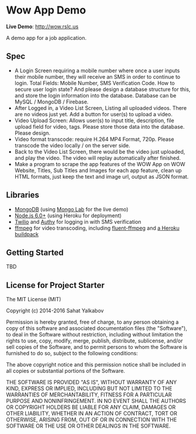 Wow App Demo
=======================



**Live Demo**: http://wow.rslc.us

A demo app for a job application.


Spec
--------

- A Login Screen requiring a mobile number where once a user inputs their mobile number, they will receive an SMS in order to continue to login. Total Fields: Mobile Number, SMS Verification Code. How to secure user login state? And please design a database structure for this, and store the login information into the database. Database can be MySQL / MongoDB / Firebase.
- After Logged in, a Video List Screen, Listing all uploaded videos. There are no videos just yet. Add a button for user(s) to upload a video.
- Video Upload Screen: Allows user(s) to input title, description, file upload field for video, tags. Please store those data into the database. Please design.
- Video format transcode: require H.264 MP4 Format, 720p. Please transcode the video locally / on the server side.
- Back to the Video List Screen, there would be the video just uploaded, and play the video. The video will replay automatically after finished.
- Make a program to scrape the app features of the WOW App on WOW Website, Titles, Sub Titles and Images for each app feature, clean up HTML formats, just keep the text and image url, output as JSON format.

Libraries
-------------

- [MongoDB](https://www.mongodb.org/downloads) (using [Mongo Lab](https://mlab.com/) for the live demo)
- [Node.js 6.0+](http://nodejs.org) (using Heroku for deployment)
- [Twilio]() and [Authy]() for logging in with SMS verification
- [ffmpeg](https://ffmpeg.org/) for video transcoding, including [fluent-ffmpeg](https://github.com/fluent-ffmpeg/node-fluent-ffmpeg) and [a Heroku buildpack](https://github.com/jonathanong/heroku-buildpack-ffmpeg-latest)


Getting Started
---------------

TBD

License for Project Starter
-------

The MIT License (MIT)

Copyright (c) 2014-2016 Sahat Yalkabov

Permission is hereby granted, free of charge, to any person obtaining a copy of this software and associated documentation files (the "Software"), to deal in the Software without restriction, including without limitation the rights to use, copy, modify, merge, publish, distribute, sublicense, and/or sell copies of the Software, and to permit persons to whom the Software is furnished to do so, subject to the following conditions:

The above copyright notice and this permission notice shall be included in all copies or substantial portions of the Software.

THE SOFTWARE IS PROVIDED "AS IS", WITHOUT WARRANTY OF ANY KIND, EXPRESS OR IMPLIED, INCLUDING BUT NOT LIMITED TO THE WARRANTIES OF MERCHANTABILITY, FITNESS FOR A PARTICULAR PURPOSE AND NONINFRINGEMENT. IN NO EVENT SHALL THE AUTHORS OR COPYRIGHT HOLDERS BE LIABLE FOR ANY CLAIM, DAMAGES OR OTHER LIABILITY, WHETHER IN AN ACTION OF CONTRACT, TORT OR OTHERWISE, ARISING FROM, OUT OF OR IN CONNECTION WITH THE SOFTWARE OR THE USE OR OTHER DEALINGS IN THE SOFTWARE.
